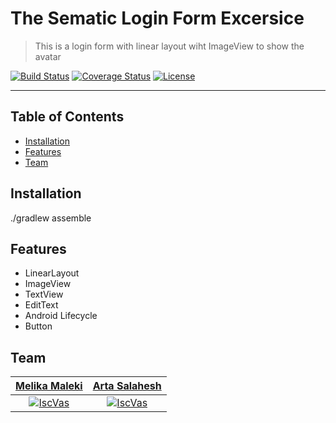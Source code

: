# The Sematic Login Form Excersice

> This is a login form with linear layout wiht ImageView to show the avatar

[![Build Status](http://img.shields.io/travis/badges/badgerbadgerbadger.svg?style=flat-square)](https://travis-ci.org/badges/badgerbadgerbadger) [![Coverage Status](http://img.shields.io/coveralls/badges/badgerbadgerbadger.svg?style=flat-square)](https://coveralls.io/r/badges/badgerbadgerbadger) [![License](http://img.shields.io/:license-mit-blue.svg?style=flat-square)](http://badges.mit-license.org)

---

## Table of Contents


  - [Installation](#installation)
  - [Features](#features)
  - [Team](#team)

## Installation

./gradlew assemble

## Features

- LinearLayout
- ImageView
- TextView
- EditText
- Android Lifecycle
- Button

## Team


| <a href="" target="_blank">**Melika Maleki**</a> | <a href="" target="_blank">**Arta Salahesh**</a> |
|:---:|:---:|
| [![IscVas](https://octodex.github.com/images/femalecodertocat.png)]() | [![IscVas](https://octodex.github.com/images/Terracottocat_Single.png)]() |

